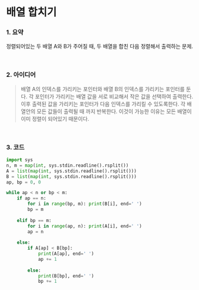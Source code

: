 # 배열  합치기

### 1. 요약

정렬되어있는 두 배열 A와 B가 주어질 때, 두 배열을 합친 다음 정렬해서 출력하는 문제.

<br/>

### 2. 아이디어

> 배열 A의 인덱스를 가리키는 포인터와 배열 B의 인덱스를 가리키는 포인터를 둔다. 각 포인터가 가리키는 배열 값을 서로 비교해서 작은 값을 선택하여 출력한다. 이후 출력된 값을 가리키는 포인터가 다음 인덱스를 가리킬 수 있도록한다. 각 배열안의 모든 값들이 출력될 때 까지 반복한다. 이것이 가능한 이유는 모든 배열이 이미 정렬이 되어있기 때문이다.

<br/>

### 3. 코드

```python
import sys
n, m = map(int, sys.stdin.readline().rsplit())
A = list(map(int, sys.stdin.readline().rsplit()))
B = list(map(int, sys.stdin.readline().rsplit()))
ap, bp = 0, 0

while ap < n or bp < m:
    if ap == n:
        for i in range(bp, m): print(B[i], end=' ')
        bp = m
    
    elif bp == m:
        for i in range(ap, n): print(A[i], end=' ')
        ap = n
    
    else:
        if A[ap] < B[bp]:
            print(A[ap], end=' ')
            ap += 1
        
        else:
            print(B[bp], end=' ')
            bp += 1
```


